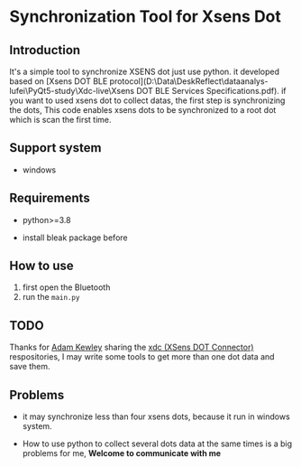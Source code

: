 Synchronization Tool for Xsens Dot
==

Introduction
--

It's a simple tool to synchronize XSENS dot just use python. it developed based on [Xsens DOT BLE protocol](D:\Data\DeskReflect\dataanalys-lufei\PyQt5-study\Xdc-live\Xsens DOT BLE Services Specifications.pdf). if you want to used xsens dot to collect datas, the first step is synchronizing the dots, This code enables xsens dots to be synchronized to a root dot which is scan the first time.



Support system
--

* windows



## Requirements

- python>=3.8

- install bleak package before

  

How to use
--

1. first open the Bluetooth
2. run the ```main.py```



TODO
--

Thanks for [Adam Kewley](https://github.com/adamkewley) sharing the [xdc (XSens DOT Connector)](https://github.com/adamkewley/xsens-dot-connector) respositories, I may write some tools to get more than one dot data and save them.



Problems
--

* it may synchronize less than four xsens dots, because it run in windows system.

* How to use python to collect several dots data at the same times is a big problems for me, **Welcome to communicate with me**

